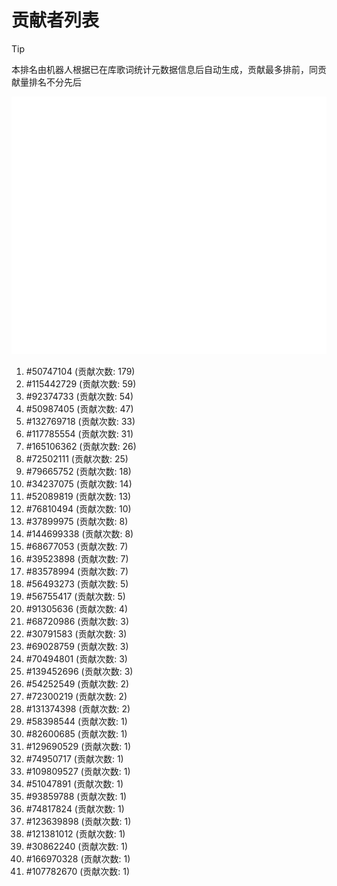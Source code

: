 # 贡献者列表

> [!TIP]
> 本排名由机器人根据已在库歌词统计元数据信息后自动生成，贡献最多排前，同贡献量排名不分先后

![贡献者头像画廊](./CONTRIBUTORS.svg)

1. #50747104 (贡献次数: 179)
2. #115442729 (贡献次数: 59)
3. #92374733 (贡献次数: 54)
4. #50987405 (贡献次数: 47)
5. #132769718 (贡献次数: 33)
6. #117785554 (贡献次数: 31)
7. #165106362 (贡献次数: 26)
8. #72502111 (贡献次数: 25)
9. #79665752 (贡献次数: 18)
10. #34237075 (贡献次数: 14)
11. #52089819 (贡献次数: 13)
12. #76810494 (贡献次数: 10)
13. #37899975 (贡献次数: 8)
14. #144699338 (贡献次数: 8)
15. #68677053 (贡献次数: 7)
16. #39523898 (贡献次数: 7)
17. #83578994 (贡献次数: 7)
18. #56493273 (贡献次数: 5)
19. #56755417 (贡献次数: 5)
20. #91305636 (贡献次数: 4)
21. #68720986 (贡献次数: 3)
22. #30791583 (贡献次数: 3)
23. #69028759 (贡献次数: 3)
24. #70494801 (贡献次数: 3)
25. #139452696 (贡献次数: 3)
26. #54252549 (贡献次数: 2)
27. #72300219 (贡献次数: 2)
28. #131374398 (贡献次数: 2)
29. #58398544 (贡献次数: 1)
30. #82600685 (贡献次数: 1)
31. #129690529 (贡献次数: 1)
32. #74950717 (贡献次数: 1)
33. #109809527 (贡献次数: 1)
34. #51047891 (贡献次数: 1)
35. #93859788 (贡献次数: 1)
36. #74817824 (贡献次数: 1)
37. #123639898 (贡献次数: 1)
38. #121381012 (贡献次数: 1)
39. #30862240 (贡献次数: 1)
40. #166970328 (贡献次数: 1)
41. #107782670 (贡献次数: 1)
